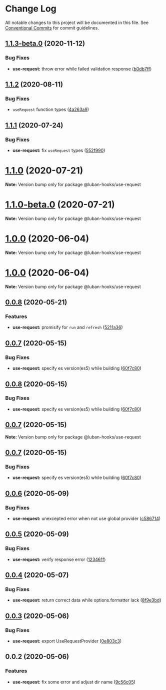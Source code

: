 # Change Log

All notable changes to this project will be documented in this file.
See [Conventional Commits](https://conventionalcommits.org) for commit guidelines.

## [1.1.3-beta.0](https://github.com/LeapFE/luban-hooks/compare/@luban-hooks/use-request@1.1.2...@luban-hooks/use-request@1.1.3-beta.0) (2020-11-12)


### Bug Fixes

* **use-request:** throw error while failed validation response ([b0db7ff](https://github.com/LeapFE/luban-hooks/commit/b0db7ff6e4e903b6f574a9248e71d50b3ba34a0a))





## [1.1.2](https://github.com/LeapFE/luban-hooks/compare/@luban-hooks/use-request@1.1.1...@luban-hooks/use-request@1.1.2) (2020-08-11)


### Bug Fixes

* `useRequest` function types ([4a263a9](https://github.com/LeapFE/luban-hooks/commit/4a263a96e2e05699bfd63fcba649dc0134665710))





## [1.1.1](https://github.com/LeapFE/luban-hooks/compare/@luban-hooks/use-request@1.1.0...@luban-hooks/use-request@1.1.1) (2020-07-24)


### Bug Fixes

* **use-request:** fix `useRequest` types ([552f990](https://github.com/LeapFE/luban-hooks/commit/552f9907efe7104fc002ce4254068232efbf5460))





# [1.1.0](https://github.com/LeapFE/luban-hooks/compare/@luban-hooks/use-request@1.1.0-beta.0...@luban-hooks/use-request@1.1.0) (2020-07-21)

**Note:** Version bump only for package @luban-hooks/use-request





# [1.1.0-beta.0](https://github.com/LeapFE/luban-hooks/compare/@luban-hooks/use-request@1.0.0...@luban-hooks/use-request@1.1.0-beta.0) (2020-07-21)

**Note:** Version bump only for package @luban-hooks/use-request





# [1.0.0](https://github.com/LeapFE/luban-hooks/compare/@luban-hooks/use-request@0.0.8...@luban-hooks/use-request@1.0.0) (2020-06-04)

**Note:** Version bump only for package @luban-hooks/use-request





# [1.0.0](https://github.com/LeapFE/luban-hooks/compare/@luban-hooks/use-request@0.0.8...@luban-hooks/use-request@1.0.0) (2020-06-04)

**Note:** Version bump only for package @luban-hooks/use-request





## [0.0.8](https://github.com/LeapFE/luban-hooks/compare/@luban-hooks/use-request@0.0.7...@luban-hooks/use-request@0.0.8) (2020-05-21)


### Features

* **use-request:** promisify for `run` and `refresh` ([5211a36](https://github.com/LeapFE/luban-hooks/commit/5211a3678346b66a7481e2173edfdd00a8f9a792))





## [0.0.7](https://github.com/LeapFE/luban-hooks/compare/@luban-hooks/use-request@0.0.6...@luban-hooks/use-request@0.0.7) (2020-05-15)


### Bug Fixes

* **use-request:** specify es version(es5) while building ([60f7c80](https://github.com/LeapFE/luban-hooks/commit/60f7c8075bc31b09023467491b292dd63b23473c))





## [0.0.8](https://github.com/LeapFE/luban-hooks/compare/@luban-hooks/use-request@0.0.6...@luban-hooks/use-request@0.0.8) (2020-05-15)


### Bug Fixes

* **use-request:** specify es version(es5) while building ([60f7c80](https://github.com/LeapFE/luban-hooks/commit/60f7c8075bc31b09023467491b292dd63b23473c))





## [0.0.7](https://github.com/LeapFE/luban-hooks/compare/@luban-hooks/use-request@0.0.7...@luban-hooks/use-request@0.0.7) (2020-05-15)

**Note:** Version bump only for package @luban-hooks/use-request





## [0.0.7](https://github.com/LeapFE/luban-hooks/compare/@luban-hooks/use-request@0.0.6...@luban-hooks/use-request@0.0.7) (2020-05-15)


### Bug Fixes

* **use-request:** specify es version(es5) while building ([60f7c80](https://github.com/LeapFE/luban-hooks/commit/60f7c8075bc31b09023467491b292dd63b23473c))





## [0.0.6](https://github.com/LeapFE/luban-hooks/compare/@luban-hooks/use-request@0.0.5...@luban-hooks/use-request@0.0.6) (2020-05-09)


### Bug Fixes

* **use-request:** unexcepted error when not use global provider ([c586714](https://github.com/LeapFE/luban-hooks/commit/c5867147732a2710c5f33f13923f65f411bdf9cf))





## [0.0.5](https://github.com/LeapFE/luban-hooks/compare/@luban-hooks/use-request@0.0.4...@luban-hooks/use-request@0.0.5) (2020-05-09)


### Bug Fixes

* **use-request:** verify response error ([123461f](https://github.com/LeapFE/luban-hooks/commit/123461fc8bf310b7a6290fcf1d2c21809c0495cf))





## [0.0.4](https://github.com/LeapFE/luban-hooks/compare/@luban-hooks/use-request@0.0.3...@luban-hooks/use-request@0.0.4) (2020-05-07)


### Bug Fixes

* **use-request:** return correct data while options.formatter lack ([8f9e3bd](https://github.com/LeapFE/luban-hooks/commit/8f9e3bdb4080092c30dc17aa1cd2b05ced9569d8))





## [0.0.3](https://github.com/LeapFE/luban-hooks/compare/@luban-hooks/use-request@0.0.2...@luban-hooks/use-request@0.0.3) (2020-05-06)


### Bug Fixes

* **use-request:** export UseRequestProvider ([0e803c3](https://github.com/LeapFE/luban-hooks/commit/0e803c3ef18a1a375649fd9b6cfd56c3833edbea))





## 0.0.2 (2020-05-06)


### Features

* **use-request:** fix some error and adjust dir name ([9c56c05](https://github.com/LeapFE/luban-hooks/commit/9c56c052466f841f5a9a8b9f289c2ad9b93444bf))
